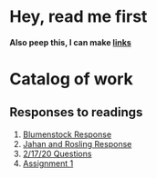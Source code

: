 # Hey, read me first

#### Also peep this, I can make [links](https://www.google.com/)

# Catalog of work

## Responses to readings
1. [Blumenstock Response](https://thedollyllama.github.io/workshop/blumenstock) 
2. [Jahan and Rosling Response](https://thedollyllama.github.io/workshop/Jahan) 
3. [2/17/20 Questions](https://thedollyllama.github.io/workshop/bardentedtalk)
4. [Assignment 1](https://thedollyllama.github.io/workshop/Palestine)


